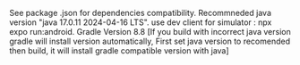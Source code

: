 See package .json for dependencies compatibility.
Recommneded java version "java 17.0.11 2024-04-16 LTS".
use dev client for simulator : npx expo run:android.
Gradle Version 8.8 [If you build with incorrect java version gradle will install version automatically, First set java version to recomended then build, it will install gradle compatible version with java]
